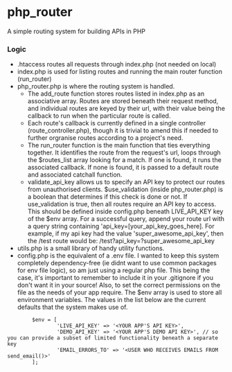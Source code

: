 # php_router
A simple routing system for building APIs in PHP

### Logic
- .htaccess routes all requests through index.php (not needed on local)
- index.php is used for listing routes and running the main router function (run_router)
- php_router.php is where the routing system is handled.
  - The add_route function stores routes listed in index.php as an associative array. Routes are stored beneath their request method, and individual routes are keyed by their url, with their value being the callback to run when the particular route is called.
  - Each route's callback is currently defined in a single controller (route_controller.php), though it is trivial to amend this if needed to further orgranise routes according to a project's need. 
  - The run_router function is the main function that ties everything together. It identifies the route from the request's url, loops through the $routes_list array looking for a match. If one is found, it runs the associated callback. If none is found, it is passed to a default route and associated catchall function.
  - validate_api_key allows us to specify an API key to protect our routes from unauthorised clients. $use_validation (inside php_router.php) is a boolean that determines if this check is done or not. If use_validation is true, then all routes require an API key to access. This should be defined inside config.php beneath LIVE_API_KEY key of the $env array. For a successful query, append your route url with a query string containing 'api_key=[your_api_key_goes_here]. For example, if my api key had the value 'super_awesome_api_key', then the /test route would be: /test?api_key=?super_awesome_api_key
- utils.php is a small library of handy utility functions.
- config.php is the equivalent of a .env file. I wanted to keep this system completely dependency-free (ie didnt want to use common packages for env file logic), so am just using a regular php file. This being the case, it's important to remember to include it in your .gitignore if you don't want it in your source! Also, to set the correct permissions on the file as the needs of your app require. The $env array is used to store all environment variables. The values in the list below are the current defaults that the system makes use of.

```
        $env = [
                'LIVE_API_KEY' => '<YOUR APP'S API KEY>',
                'DEMO_API_KEY' => '<YOUR APP'S DEMO API KEY>', // so you can provide a subset of limited functionality beneath a separate key
                'EMAIL_ERRORS_TO' => '<USER WHO RECEIVES EMAILS FROM send_email()>'
        ];
```

